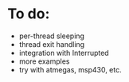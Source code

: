 To do:
======
- per-thread sleeping
- thread exit handling
- integration with Interrupted
- more examples
- try with atmegas, msp430, etc.
